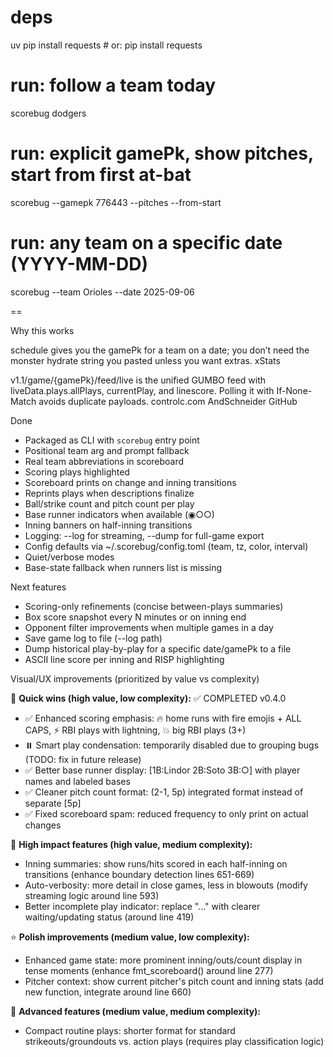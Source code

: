 # deps
uv pip install requests      # or: pip install requests

# run: follow a team today
scorebug dodgers

# run: explicit gamePk, show pitches, start from first at-bat
scorebug --gamepk 776443 --pitches --from-start

# run: any team on a specific date (YYYY-MM-DD)
scorebug --team Orioles --date 2025-09-06


==

Why this works

schedule gives you the gamePk for a team on a date; you don’t need the monster hydrate string you pasted unless you want extras. 
xStats

v1.1/game/{gamePk}/feed/live is the unified GUMBO feed with liveData.plays.allPlays, currentPlay, and linescore. Polling it with If-None-Match avoids duplicate payloads. 
controlc.com
AndSchneider
GitHub

Done

- Packaged as CLI with `scorebug` entry point
- Positional team arg and prompt fallback
- Real team abbreviations in scoreboard
- Scoring plays highlighted
- Scoreboard prints on change and inning transitions
- Reprints plays when descriptions finalize
- Ball/strike count and pitch count per play
- Base runner indicators when available (◉○○)
- Inning banners on half-inning transitions
- Logging: --log for streaming, --dump for full-game export
- Config defaults via ~/.scorebug/config.toml (team, tz, color, interval)
- Quiet/verbose modes
- Base-state fallback when runners list is missing

Next features

- Scoring-only refinements (concise between-plays summaries)
- Box score snapshot every N minutes or on inning end
- Opponent filter improvements when multiple games in a day
- Save game log to file (--log path)
- Dump historical play-by-play for a specific date/gamePk to a file
- ASCII line score per inning and RISP highlighting

Visual/UX improvements (prioritized by value vs complexity)

🎯 **Quick wins (high value, low complexity):** ✅ COMPLETED v0.4.0
- ✅ Enhanced scoring emphasis: 🔥 home runs with fire emojis + ALL CAPS, ⚡ RBI plays with lightning, 💥 big RBI plays (3+)
- ⏸️ Smart play condensation: temporarily disabled due to grouping bugs (TODO: fix in future release)
- ✅ Better base runner display: [1B:Lindor 2B:Soto 3B:○] with player names and labeled bases
- ✅ Cleaner pitch count format: (2-1, 5p) integrated format instead of separate [5p]
- ✅ Fixed scoreboard spam: reduced frequency to only print on actual changes

🚀 **High impact features (high value, medium complexity):**
- Inning summaries: show runs/hits scored in each half-inning on transitions (enhance boundary detection lines 651-669)
- Auto-verbosity: more detail in close games, less in blowouts (modify streaming logic around line 593)
- Better incomplete play indicator: replace "..." with clearer waiting/updating status (around line 419)

⭐ **Polish improvements (medium value, low complexity):**
- Enhanced game state: more prominent inning/outs/count display in tense moments (enhance fmt_scoreboard() around line 277)
- Pitcher context: show current pitcher's pitch count and inning stats (add new function, integrate around line 660)

🔧 **Advanced features (medium value, medium complexity):**
- Compact routine plays: shorter format for standard strikeouts/groundouts vs. action plays (requires play classification logic)